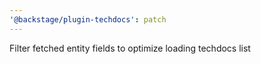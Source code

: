 ```yaml
---
'@backstage/plugin-techdocs': patch
---
```


Filter fetched entity fields to optimize loading techdocs list
